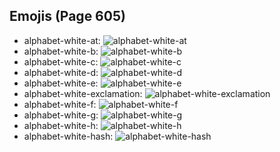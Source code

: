 
## Emojis (Page 605)

* alphabet-white-at: ![alphabet-white-at](output/alphabet-white-at.png)
* alphabet-white-b: ![alphabet-white-b](output/alphabet-white-b.png)
* alphabet-white-c: ![alphabet-white-c](output/alphabet-white-c.png)
* alphabet-white-d: ![alphabet-white-d](output/alphabet-white-d.png)
* alphabet-white-e: ![alphabet-white-e](output/alphabet-white-e.png)
* alphabet-white-exclamation: ![alphabet-white-exclamation](output/alphabet-white-exclamation.png)
* alphabet-white-f: ![alphabet-white-f](output/alphabet-white-f.png)
* alphabet-white-g: ![alphabet-white-g](output/alphabet-white-g.png)
* alphabet-white-h: ![alphabet-white-h](output/alphabet-white-h.png)
* alphabet-white-hash: ![alphabet-white-hash](output/alphabet-white-hash.png)
